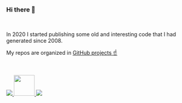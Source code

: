 ### Hi there 👋
<br>

In 2020 I started publishing some old and interesting code that I had generated since 2008.

My repos are organized in [GitHub projects  &#9757;](https://github.com/etfovac?tab=projects)


<br>

<a href="https://www.linkedin.com/in/etfovac/"><img src="https://icon-icons.com/icons2/99/PNG/32/linkedin_socialnetwork_17441.png"> <a href="https://www.youracclaim.com/users/nikola-jovanovic.bf86d5ba"><img src="https://info.credly.com/hs-fs/hubfs/Credly_Logo_Orange_10-Inch.png?width=260&height=130&name=Credly_Logo_Orange_10-Inch.png" width=55 hight=55> <a href="https://www.researchgate.net/profile/Nikola_Jovanovic9"><img src="https://icon-icons.com/icons2/2108/PNG/32/researchgate_icon_130843.png">

 

<!--
**etfovac/etfovac** is a ✨ _special_ ✨ repository because its `README.md` (this file) appears on your GitHub profile.

|<img src="https://images.youracclaim.com/size/220x220/images/84f9f6c4-167a-47bf-95bf-af1b4610fd67/36015_Certificate_Badges_FINAL__1__NI_Instructor_v5_copy_2.png" width=45 hight=45>|[My CLAD (LabVIEW Cert)](https://www.youracclaim.com/badges/3ee8a24f-0360-42d5-96c1-79f6296d7fe0/public_url)

I’m currently working on USB HID communication in C# ([Notes](https://github.com/etfovac/hid/wiki/Notes))

Here are some ideas to get you started:

- 🔭 I’m currently working on ...
- 🌱 I’m currently learning ...
- 👯 I’m looking to collaborate on ...
- 🤔 I’m looking for help with ...
- 💬 Ask me about ...
- 📫 How to reach me: ...
- 😄 Pronouns: ...
- ⚡ Fun fact: ...
-->


